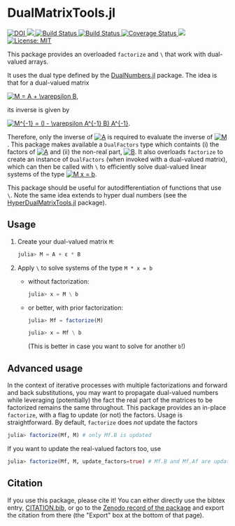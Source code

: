 # DualMatrixTools.jl

<p>
  <a href="https://doi.org/10.5281/zenodo.1493571">
    <img src="https://zenodo.org/badge/DOI/10.5281/zenodo.1493571.svg" alt="DOI">
  </a>
  <a href="https://briochemc.github.io/DualMatrixTools.jl/stable">
    <img src=https://img.shields.io/badge/docs-stable-blue.svg>
  </a>
  <a href="https://travis-ci.com/briochemc/DualMatrixTools.jl">
    <img alt="Build Status" src="https://travis-ci.com/briochemc/DualMatrixTools.jl.svg?branch=master">
  </a>
  <a href="https://travis-ci.org/briochemc/DualMatrixTools.jl">
    <img alt="Build Status" src="https://travis-ci.org/briochemc/DualMatrixTools.jl.svg?branch=master">
  </a>
  <a href='https://coveralls.io/github/briochemc/DualMatrixTools.jl'>
    <img src='https://coveralls.io/repos/github/briochemc/DualMatrixTools.jl/badge.svg' alt='Coverage Status' />
  </a>
  <a href="https://codecov.io/gh/briochemc/DualMatrixTools.jl">
    <img src="https://codecov.io/gh/briochemc/DualMatrixTools.jl/branch/master/graph/badge.svg" />
  </a>
  <a href="https://github.com/briochemc/DualMatrixTools.jl/blob/master/LICENSE">
    <img alt="License: MIT" src="https://img.shields.io/badge/License-MIT-yellow.svg">
  </a>
</p>

This package provides an overloaded `factorize` and `\` that work with dual-valued arrays.

It uses the dual type defined by the [DualNumbers.jl](https://github.com/JuliaDiff/DualNumbers.jl) package.
The idea is that for a dual-valued matrix

<a href="https://www.codecogs.com/eqnedit.php?latex=\fn_phv&space;M&space;=&space;A&space;&plus;&space;\varepsilon&space;B" target="_blank"><img src="https://latex.codecogs.com/gif.latex?\fn_phv&space;M&space;=&space;A&space;&plus;&space;\varepsilon&space;B" title="M = A + \varepsilon B" /></a>,

its inverse is given by

<a href="https://www.codecogs.com/eqnedit.php?latex=\fn_phv&space;M^{-1}&space;=&space;(I&space;-&space;\varepsilon&space;A^{-1}&space;B)&space;A^{-1}" target="_blank"><img src="https://latex.codecogs.com/gif.latex?\fn_phv&space;M^{-1}&space;=&space;(I&space;-&space;\varepsilon&space;A^{-1}&space;B)&space;A^{-1}" title="M^{-1} = (I - \varepsilon A^{-1} B) A^{-1}" /></a>.

Therefore, only the inverse of <a href="https://www.codecogs.com/eqnedit.php?latex=\fn_phv&space;A" target="_blank"><img src="https://latex.codecogs.com/gif.latex?\fn_phv&space;A" title="A" /></a> is required to evaluate the inverse of <a href="https://www.codecogs.com/eqnedit.php?latex=\fn_phv&space;M" target="_blank"><img src="https://latex.codecogs.com/gif.latex?\fn_phv&space;M" title="M" /></a>.
This package makes available a `DualFactors` type which containts (i) the factors of <a href="https://www.codecogs.com/eqnedit.php?latex=\fn_phv&space;A" target="_blank"><img src="https://latex.codecogs.com/gif.latex?\fn_phv&space;A" title="A" /></a> and (ii) the non-real part, <a href="https://www.codecogs.com/eqnedit.php?latex=\fn_phv&space;B" target="_blank"><img src="https://latex.codecogs.com/gif.latex?\fn_phv&space;B" title="B" /></a>.
It also overloads `factorize` to create an instance of `DualFactors` (when invoked with a dual-valued matrix), which can then be called with `\` to efficiently solve dual-valued linear systems of the type <a href="https://www.codecogs.com/eqnedit.php?latex=\fn_phv&space;M&space;x&space;=&space;b" target="_blank"><img src="https://latex.codecogs.com/gif.latex?\fn_phv&space;M&space;x&space;=&space;b" title="M x = b" /></a>.

This package should be useful for autodifferentiation of functions that use `\`.
Note the same idea extends to hyper dual numbers (see the [HyperDualMatrixTools.jl](https://github.com/briochemc/HyperDualMatrixTools.jl) package).

## Usage

1. Create your dual-valued matrix `M`:
    ```julia
    julia> M = A + ε * B
    ```

2. Apply `\` to solve systems of the type `M * x = b`
    - without factorization:
        ```julia
        julia> x = M \ b
        ```

    - or better, with prior factorization:
        ```julia
        julia> Mf = factorize(M)

        julia> x = Mf \ b
        ```
        (This is better in case you want to solve for another `b`!)

## Advanced usage

In the context of iterative processes with multiple factorizations and forward and back substitutions, you may want to propagate dual-valued numbers while leveraging (potentially) the fact the real part of the matrices to be factorized remains the same throughout.
This package provides an in-place `factorize`, with a flag to update (or not) the factors.
Usage is straightforward.
By default, `factorize` does *not* update the factors
```julia
julia> factorize(Mf, M) # only Mf.B is updated
```
If you want to update the real-valued factors too, use
```julia
julia> factorize(Mf, M, update_factors=true) # Mf.B and Mf.Af are updated
```

## Citation

If you use this package, please cite it!
You can either directly use the bibtex entry, [CITATION.bib](CITATION.bib), or go to the [Zenodo record of the package](https://doi.org/10.5281/zenodo.1493571) and export the citation from there (the "Export" box at the bottom of that page).

